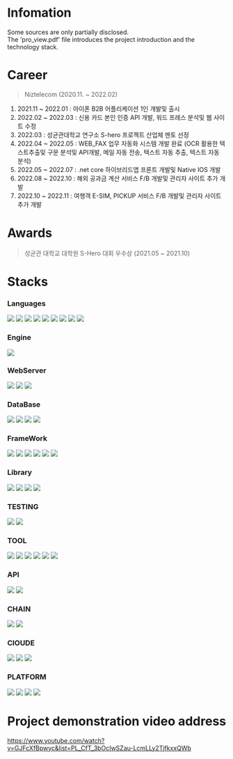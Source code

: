 # Infomation
Some sources are only partially disclosed.   
The 'pro_view.pdf' file introduces the project introduction and the technology stack.

# Career
> Niztelecom (2020.11. ~ 2022.02)
1. 2021.11 ~ 2022.01 : 아이폰 B2B 어플리케이션 1인 개발및 출시
2. 2022.02 ~ 2022.03 : 신용 카드 본인 인증 API 개발, 워드 프레스 분석및 웹 사이트 수정
3. 2022.03 : 성균관대학교 연구소 S-hero 프로젝트 산업체 멘토 선정
4. 2022.04 ~ 2022.05 : WEB_FAX 업무 자동화 시스템 개발 완료 (OCR 활용한 텍스트추출및 구문 분석및 API개발, 메일 자동 전송, 텍스트 자동 추출, 텍스트 자동 분석)
5. 2022.05 ~ 2022.07 : .net core 하이브리드앱 프론트 개발및 Native IOS 개발
6. 2022.08 ~ 2022.10 : 해외 공과금 계산 서비스 F/B 개발및 관리자 사이트 추가 개발
7. 2022.10 ~ 2022.11 : 여행객 E-SIM, PICKUP 서비스 F/B 개발및 관리자 사이트 추가 개발

# Awards
> 성균관 대학교 대학원 S-Hero 대회 우수상 (2021.05 ~ 2021.10)


# Stacks

### Languages
<img src="https://img.shields.io/badge/JAVA-007396?style=for-the-badge&logo=java&logoColor=white"> <img src="https://img.shields.io/badge/Java%20Script-F7DF1E?style=for-the-badge&logo=Java%20Script&logoColor=white"> <img src="https://img.shields.io/badge/C%2B%2B-00599C?style=for-the-badge&logo=C%2B%2B&logoColor=white"> <img src="https://img.shields.io/badge/C%23-000000?style=for-the-badge&logo=C%23&logoColor=white"> <img src="https://img.shields.io/badge/Swift-F05138?style=for-the-badge&logo=Swift&logoColor=white"> <img src="https://img.shields.io/badge/Solidity-363636?style=for-the-badge&logo=Solidity&logoColor=white"> <img src="https://img.shields.io/badge/PHP-777BB4?style=for-the-badge&logo=PHP&logoColor=white"> <img src="https://img.shields.io/badge/HTML5-E34F26?style=for-the-badge&logo=HTML5&logoColor=white"> <img src="https://img.shields.io/badge/kotlin-7F52FF?style=for-the-badge&logo=kotlin&logoColor=white">

### Engine
<img src="https://img.shields.io/badge/Unreal%20Engine-0E1128?style=for-the-badge&logo=Unreal%20Engine&logoColor=white">

### WebServer
<img src="https://img.shields.io/badge/Node.js-339933?style=for-the-badge&logo=Node.js&logoColor=white"> <img src="https://img.shields.io/badge/NGINX-009639?style=for-the-badge&logo=NGINX&logoColor=white"> <img src="https://img.shields.io/badge/Apache-D22128?style=for-the-badge&logo=Apache&logoColor=white"> 

### DataBase
<img src="https://img.shields.io/badge/Mysql-4479A1?style=for-the-badge&logo=Mysql&logoColor=white"> <img src="https://img.shields.io/badge/MariaDB-003545?style=for-the-badge&logo=MariaDB&logoColor=white"> <img src="https://img.shields.io/badge/Microsoft SQL Server-CC2927?style=for-the-badge&logo=Microsoft SQL Server&logoColor=white"> 
<img src="https://img.shields.io/badge/MongoDB-47A248?style=for-the-badge&logo=MongoDB&logoColor=white">

### FrameWork
<img src="https://img.shields.io/badge/Netty-3484D2?style=for-the-badge&logo=Netty&logoColor=white"> <img src="https://img.shields.io/badge/MINA-53AC56?style=for-the-badge&logo=MINA&logoColor=white"> <img src="https://img.shields.io/badge/Bootstrap-7952B3?style=for-the-badge&logo=Bootstrap&logoColor=white"> <img src="https://img.shields.io/badge/.net-512BD4?style=for-the-badge&logo=.net&logoColor=white"> <img src="https://img.shields.io/badge/Spring Boot-6DB33F?style=for-the-badge&logo=Spring Boot&logoColor=white"> <img src="https://img.shields.io/badge/React-61DAFB?style=for-the-badge&logo=React&logoColor=white">

### Library
<img src="https://img.shields.io/badge/Sequelize-52B0E7?style=for-the-badge&logo=Sequelize&logoColor=white"> <img src="https://img.shields.io/badge/MUI-007FFF?style=for-the-badge&logo=MUI&logoColor=white"> <img src="https://img.shields.io/badge/Web3-F16822?style=for-the-badge&logo=Web3&logoColor=white"> <img src="https://img.shields.io/badge/OpenCV-5C3EE8?style=for-the-badge&logo=OpenCV&logoColor=white">

### TESTING
<img src="https://img.shields.io/badge/CHAI-A30701?style=for-the-badge&logo=CHAI&logoColor=white"> <img src="https://img.shields.io/badge/MOCHA-F16822?style=for-the-badge&logo=MOCHA&logoColor=white">

### TOOL
<img src="https://img.shields.io/badge/Apache JMeter-D22128?style=for-the-badge&logo=Apache JMeter&logoColor=white"> <img src="https://img.shields.io/badge/Wireshark-1679A7?style=for-the-badge&logo=Wireshark&logoColor=white"> <img src="https://img.shields.io/badge/GIT-F05032?style=for-the-badge&logo=GIT&logoColor=white"> <img src="https://img.shields.io/badge/TortoiseSVN-A30701?style=for-the-badge&logo=TortoiseSVN&logoColor=white"> <img src="https://img.shields.io/badge/docker-2496ED?style=for-the-badge&logo=docker&logoColor=white"> <img src="https://img.shields.io/badge/Iperl-39457E?style=for-the-badge&logo=Iperl&logoColor=white">
### API
<img src="https://img.shields.io/badge/alchemy-F16822?style=for-the-badge&logo=Web3&logoColor=white"> <img src="https://img.shields.io/badge/Geocoding-5C3EE8?style=for-the-badge&logo=OpenCV&logoColor=white">

### CHAIN
<img src="https://img.shields.io/badge/Ethereum-3C3C3D?style=for-the-badge&logo=Ethereum&logoColor=white"> <img src="https://img.shields.io/badge/Polygon-512BD4?style=for-the-badge&logo=Polygon&logoColor=white">

### ClOUDE
 <img src="https://img.shields.io/badge/Google Cloude-4285F4?style=for-the-badge&logo=Google Cloude&logoColor=white"> <img src="https://img.shields.io/badge/Firebase-FFCA28?style=for-the-badge&logo=Firebase&logoColor=white"> <img src="https://img.shields.io/badge/Amazon AWS-232F3E?style=for-the-badge&logo=Amazon AWS&logoColor=white">
 
### PLATFORM
<img src="https://img.shields.io/badge/Windows-0078D6?style=for-the-badge&logo=Windows&logoColor=white"> <img src="https://img.shields.io/badge/Ubuntu-E95420?style=for-the-badge&logo=Ubuntu&logoColor=white">  <img src="https://img.shields.io/badge/IOS-000000?style=for-the-badge&logo=IOS&logoColor=white"> <img src="https://img.shields.io/badge/Android-3DDC84?style=for-the-badge&logo=Android&logoColor=white">
  

# Project demonstration video address
https://www.youtube.com/watch?v=GJFcXfBpwyc&list=PL_CfT_3bOcIwSZau-LcmLLy2TjfkxxQWb

